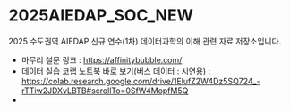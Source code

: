 # 2025AIEDAP_SOC_NEW
2025 수도권역 AIEDAP 신규 연수(1차) 데이터과학의 이해 관련 자료 저장소입니다.
* 마무리 설문 링크 : https://affinitybubble.com/
* 데이터 실습 코랩 노트북 바로 보기(버스 데이터 : 시연용) : https://colab.research.google.com/drive/1ElufZ2W4Dz5SQ724_-rTTiw2JDXvLBTB#scrollTo=0SfW4MopfM5Q
* 
